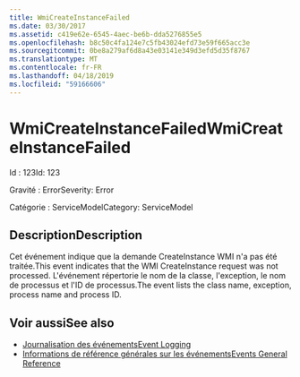 ```yaml
---
title: WmiCreateInstanceFailed
ms.date: 03/30/2017
ms.assetid: c419e62e-6545-4aec-be6b-dda5276855e5
ms.openlocfilehash: b8c50c4fa124e7c5fb43024efd73e59f665acc3e
ms.sourcegitcommit: 0be8a279af6d8a43e03141e349d3efd5d35f8767
ms.translationtype: MT
ms.contentlocale: fr-FR
ms.lasthandoff: 04/18/2019
ms.locfileid: "59166606"
---
```

# <a name="wmicreateinstancefailed"></a><span data-ttu-id="b8045-102">WmiCreateInstanceFailed</span><span class="sxs-lookup"><span data-stu-id="b8045-102">WmiCreateInstanceFailed</span></span>
<span data-ttu-id="b8045-103">Id : 123</span><span class="sxs-lookup"><span data-stu-id="b8045-103">Id: 123</span></span>  
  
 <span data-ttu-id="b8045-104">Gravité : Error</span><span class="sxs-lookup"><span data-stu-id="b8045-104">Severity: Error</span></span>  
  
 <span data-ttu-id="b8045-105">Catégorie : ServiceModel</span><span class="sxs-lookup"><span data-stu-id="b8045-105">Category: ServiceModel</span></span>  
  
## <a name="description"></a><span data-ttu-id="b8045-106">Description</span><span class="sxs-lookup"><span data-stu-id="b8045-106">Description</span></span>  
 <span data-ttu-id="b8045-107">Cet événement indique que la demande CreateInstance WMI n'a pas été traitée.</span><span class="sxs-lookup"><span data-stu-id="b8045-107">This event indicates that the WMI CreateInstance request was not processed.</span></span> <span data-ttu-id="b8045-108">L'événement répertorie le nom de la classe, l'exception, le nom de processus et l'ID de processus.</span><span class="sxs-lookup"><span data-stu-id="b8045-108">The event lists the class name, exception, process name and process ID.</span></span>  
  
## <a name="see-also"></a><span data-ttu-id="b8045-109">Voir aussi</span><span class="sxs-lookup"><span data-stu-id="b8045-109">See also</span></span>

- [<span data-ttu-id="b8045-110">Journalisation des événements</span><span class="sxs-lookup"><span data-stu-id="b8045-110">Event Logging</span></span>](../../../../../docs/framework/wcf/diagnostics/event-logging/index.md)
- [<span data-ttu-id="b8045-111">Informations de référence générales sur les événements</span><span class="sxs-lookup"><span data-stu-id="b8045-111">Events General Reference</span></span>](../../../../../docs/framework/wcf/diagnostics/event-logging/events-general-reference.md)
